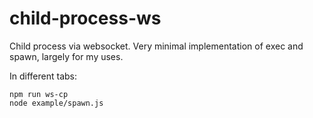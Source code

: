 # child-process-ws
Child process via websocket. Very minimal implementation of exec and spawn, largely for my uses.

In different tabs:
```
npm run ws-cp
node example/spawn.js
```
